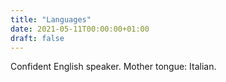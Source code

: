 ```yaml
---
title: "Languages"
date: 2021-05-11T00:00:00+01:00
draft: false
---
```


Confident English speaker.
Mother tongue: Italian.